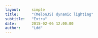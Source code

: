 ```yaml
---
layout:     simple
title:      "(MelonJS) dynamic lighting"
subtitle:   "Extra"
date:       2015-02-06 12:00:00
author:     "Ldd"
---
```

<!-- Canvas placeholder -->
<div id="screen"></div>
